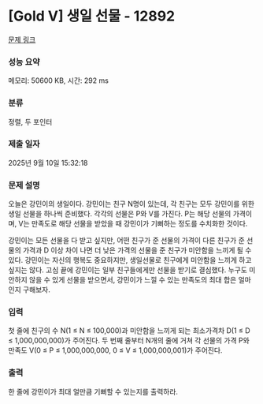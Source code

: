 # [Gold V] 생일 선물 - 12892 

[문제 링크](https://www.acmicpc.net/problem/12892) 

### 성능 요약

메모리: 50600 KB, 시간: 292 ms

### 분류

정렬, 두 포인터

### 제출 일자

2025년 9월 10일 15:32:18

### 문제 설명

<p>오늘은 강민이의 생일이다. 강민이는 친구 N명이 있는데, 각 친구는 모두 강민이를 위한 생일 선물을 하나씩 준비했다. 각각의 선물은 P와 V를 가진다. P는 해당 선물의 가격이며, V는 만족도로 해당 선물을 받았을 때 강민이가 기뻐하는 정도를 수치화한 것이다.</p>

<p>강민이는 모든 선물을 다 받고 싶지만, 어떤 친구가 준 선물의 가격이 다른 친구가 준 선물의 가격과 D 이상 차이 나면 더 낮은 가격의 선물을 준 친구가 미안함을 느끼게 될 수 있다. 강민이는 자신의 행복도 중요하지만, 생일선물로 친구에게 미안함을 느끼게 하고 싶지는 않다. 고심 끝에 강민이는 일부 친구들에게만 선물을 받기로 결심했다. 누구도 미안하지 않을 수 있게 선물을 받으면서, 강민이가 느낄 수 있는 만족도의 최대 합은 얼마인지 구해보자.</p>

### 입력 

 <p>첫 줄에 친구의 수 N(1 ≤ N ≤ 100,000)과 미안함을 느끼게 되는 최소가격차 D(1 ≤ D ≤ 1,000,000,000)가 주어진다. 두 번째 줄부터 N개의 줄에 거쳐 각 선물의 가격 P와 만족도 V(0 ≤ P ≤ 1,000,000,000, 0 ≤ V ≤ 1,000,000,001)가 주어진다.</p>

### 출력 

 <p>한 줄에 강민이가 최대 얼만큼 기뻐할 수 있는지를 출력하라.</p>

